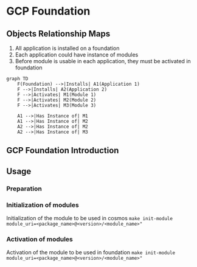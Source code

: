 # GCP Foundation
## Objects Relationship Maps
1. All application is installed on a foundation
2. Each application could have instance of modules
3. Before module is usable in each application, they must be activated in foundation
```mermaid
graph TD
    F(Foundation) -->|Installs| A1(Application 1)
    F -->|Installs| A2(Application 2)
    F -->|Activates| M1(Module 1)
    F -->|Activates| M2(Module 2)
    F -->|Activates| M3(Module 3)

    A1 -->|Has Instance of| M1
    A1 -->|Has Instance of| M2
    A2 -->|Has Instance of| M2
    A2 -->|Has Instance of| M3
```

## GCP Foundation Introduction
## Usage
### Preparation

### Initialization of modules
Initialization of the module to be used in cosmos
`make init-module module_uri=<package_name>@<version>/<module_name>"`

### Activation of modules
Activation of the module to be used in foundation
`make init-module module_uri=<package_name>@<version>/<module_name>"`
